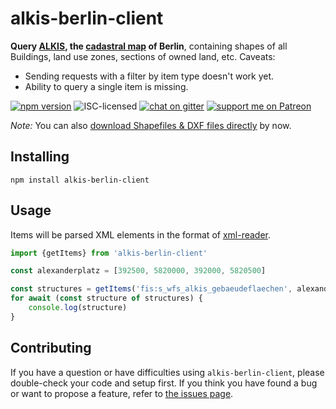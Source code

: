 # alkis-berlin-client

**Query [ALKIS](https://de.wikipedia.org/wiki/Amtliches_Liegenschaftskatasterinformationssystem), the [cadastral map](https://en.wikipedia.org/wiki/Plat) of Berlin**, containing shapes of all Buildings, land use zones, sections of owned land, etc. Caveats:

- Sending requests with a filter by item type doesn't work yet.
- Ability to query a single item is missing.

[![npm version](https://img.shields.io/npm/v/alkis-berlin-client.svg)](https://www.npmjs.com/package/alkis-berlin-client)
![ISC-licensed](https://img.shields.io/github/license/derhuerst/alkis-berlin-client.svg)
[![chat on gitter](https://badges.gitter.im/derhuerst.svg)](https://gitter.im/derhuerst)
[![support me on Patreon](https://img.shields.io/badge/support%20me-on%20patreon-fa7664.svg)](https://patreon.com/derhuerst)

*Note:* You can also [download Shapefiles & DXF files directly](https://www.berlin.de/sen/sbw/stadtdaten/geoportal/liegenschaftskataster/) by now.


## Installing

```shell
npm install alkis-berlin-client
```


## Usage

Items will be parsed XML elements in the format of [xml-reader](https://github.com/pladaria/xml-reader#node-structure).

```js
import {getItems} from 'alkis-berlin-client'

const alexanderplatz = [392500, 5820000, 392000, 5820500]

const structures = getItems('fis:s_wfs_alkis_gebaeudeflaechen', alexanderplatz)
for await (const structure of structures) {
	console.log(structure)
}
```


## Contributing

If you have a question or have difficulties using `alkis-berlin-client`, please double-check your code and setup first. If you think you have found a bug or want to propose a feature, refer to [the issues page](https://github.com/derhuerst/alkis-berlin-client/issues).

